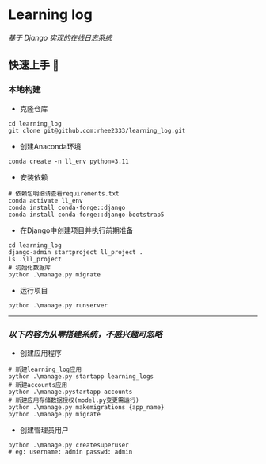 # Learning log
*基于 Django 实现的在线日志系统*

## 快速上手 🤗
### 本地构建
- 克隆仓库
```shell
cd learning_log
git clone git@github.com:rhee2333/learning_log.git
```
- 创建Anaconda环境
```shell
conda create -n ll_env python=3.11
```
- 安装依赖
```shell
# 依赖包明细请查看requirements.txt
conda activate ll_env
conda install conda-forge::django
conda install conda-forge::django-bootstrap5
```

- 在Django中创建项目并执行前期准备
```shell
cd learning_log
django-admin startproject ll_project .
ls .\ll_project
# 初始化数据库
python .\manage.py migrate
```

- 运行项目
```shell
python .\manage.py runserver
```
---
### ***以下内容为从零搭建系统，不感兴趣可忽略***

- 创建应用程序
```shell
# 新建learning_log应用
python .\manage.py startapp learning_logs
# 新建accounts应用
python .\manage.pystartapp accounts
# 新建应用存储数据授权(model.py变更需运行)
python .\manage.py makemigrations {app_name}
python .\manage.py migrate
```

- 创建管理员用户
```shell
python .\manage.py createsuperuser
# eg: username: admin passwd: admin
```
